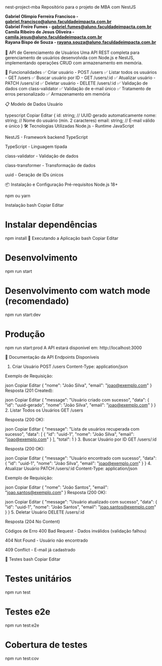 nest-project-mba
Repositório para o projeto de MBA com NestJS

**Gabriel Olimpio Ferreira Francisco - gabriel.francisco@aluno.faculdadeimpacta.com.br**
<br>
**Gabriel Freire Fumes - gabriel.fumes@aluno.faculdadeimpacta.com.br**
<br>
**Camila Ribeiro de Jesus Oliveira - camila.jesus@aluno.faculdadeimpacta.com.br**
<br>
**Rayana Bispo de Souza - rayana.souza@aluno.faculdadeimpacta.com.br**
<br>
<br>
📌 API de Gerenciamento de Usuários
Uma API REST completa para gerenciamento de usuários desenvolvida com Node.js e NestJS, implementando operações CRUD com armazenamento em memória.

🚀 Funcionalidades
✅ Criar usuário - POST /users
✅ Listar todos os usuários - GET /users
✅ Buscar usuário por ID - GET /users/:id
✅ Atualizar usuário - PATCH /users/:id
✅ Deletar usuário - DELETE /users/:id
✅ Validação de dados com class-validator
✅ Validação de e-mail único
✅ Tratamento de erros personalizado
✅ Armazenamento em memória

📋 Modelo de Dados
Usuário

typescript
Copiar
Editar
{
  id: string;        // UUID gerado automaticamente
  nome: string;      // Nome do usuário (min. 2 caracteres)
  email: string;     // E-mail válido e único
}
🛠️ Tecnologias Utilizadas
Node.js - Runtime JavaScript

NestJS - Framework backend TypeScript

TypeScript - Linguagem tipada

class-validator - Validação de dados

class-transformer - Transformação de dados

uuid - Geração de IDs únicos

📦 Instalação e Configuração
Pré-requisitos
Node.js 18+

npm ou yarn

Instalação
bash
Copiar
Editar
# Instalar dependências
npm install
🚀 Executando a Aplicação
bash
Copiar
Editar
# Desenvolvimento
npm run start

# Desenvolvimento com watch mode (recomendado)
npm run start:dev

# Produção
npm run start:prod
A API estará disponível em: http://localhost:3000

📖 Documentação da API
Endpoints Disponíveis
1. Criar Usuário
POST /users
Content-Type: application/json

Exemplo de Requisição:

json
Copiar
Editar
{
  "nome": "João Silva",
  "email": "joao@exemplo.com"
}
Resposta (201 Created):

json
Copiar
Editar
{
  "message": "Usuário criado com sucesso",
  "data": {
    "id": "uuid-gerado",
    "nome": "João Silva",
    "email": "joao@exemplo.com"
  }
}
2. Listar Todos os Usuários
GET /users

Resposta (200 OK):

json
Copiar
Editar
{
  "message": "Lista de usuários recuperada com sucesso",
  "data": [
    {
      "id": "uuid-1",
      "nome": "João Silva",
      "email": "joao@exemplo.com"
    }
  ],
  "total": 1
}
3. Buscar Usuário por ID
GET /users/:id

Resposta (200 OK):

json
Copiar
Editar
{
  "message": "Usuário encontrado com sucesso",
  "data": {
    "id": "uuid-1",
    "nome": "João Silva",
    "email": "joao@exemplo.com"
  }
}
4. Atualizar Usuário
PATCH /users/:id
Content-Type: application/json

Exemplo de Requisição:

json
Copiar
Editar
{
  "nome": "João Santos",
  "email": "joao.santos@exemplo.com"
}
Resposta (200 OK):

json
Copiar
Editar
{
  "message": "Usuário atualizado com sucesso",
  "data": {
    "id": "uuid-1",
    "nome": "João Santos",
    "email": "joao.santos@exemplo.com"
  }
}
5. Deletar Usuário
DELETE /users/:id

Resposta (204 No Content)

Códigos de Erro
400 Bad Request - Dados inválidos (validação falhou)

404 Not Found - Usuário não encontrado

409 Conflict - E-mail já cadastrado

🧪 Testes
bash
Copiar
Editar
# Testes unitários
npm run test

# Testes e2e
npm run test:e2e

# Cobertura de testes
npm run test:cov
